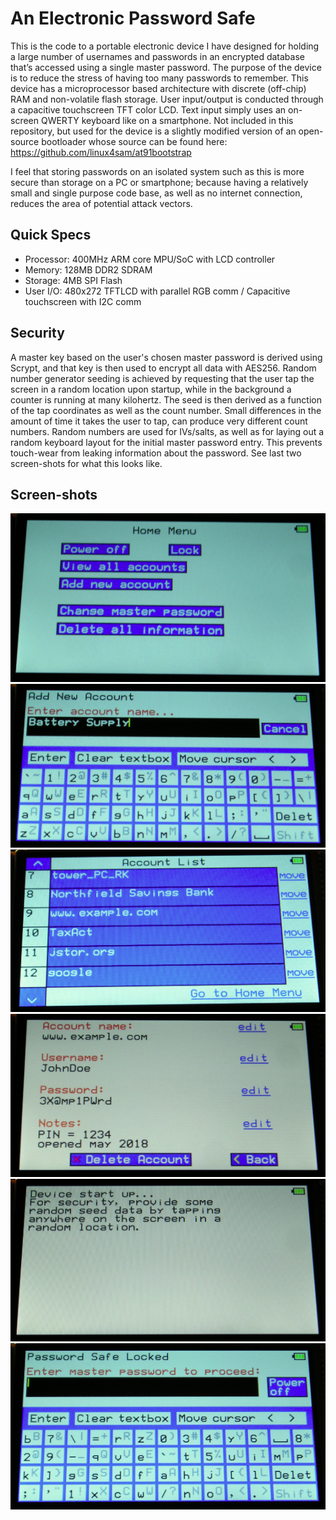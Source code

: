 # An Electronic Password Safe
This is the code to a portable electronic device I have designed for holding a large number of usernames and passwords in an encrypted database that’s accessed using a single master password.  The purpose of the device is to reduce the stress of having too many passwords to remember.  This device has a microprocessor based architecture with discrete (off-chip) RAM and non-volatile flash storage.  User input/output is conducted through a capacitive touchscreen TFT color LCD.  Text input simply uses an on-screen QWERTY keyboard like on a smartphone.  Not included in this repository, but used for the device is a slightly modified version of an open-source bootloader whose source can be found here:
https://github.com/linux4sam/at91bootstrap

I feel that storing passwords on an isolated system such as this is more secure than storage on a PC or smartphone; because having a relatively small and single purpose code base, as well as no internet connection, reduces the area of potential attack vectors.

## Quick Specs
- Processor: 400MHz ARM core MPU/SoC with LCD controller
- Memory: 128MB DDR2 SDRAM
- Storage: 4MB SPI Flash
- User I/O: 480x272 TFTLCD with parallel RGB comm / Capacitive touchscreen with I2C comm

## Security
A master key based on the user's chosen master password is derived using Scrypt, and that key is then used to encrypt all data with AES256.  Random number generator seeding is achieved by requesting that the user tap the screen in a random location upon startup, while in the background a counter is running at many kilohertz.  The seed is then derived as a function of the tap coordinates as well as the count number.  Small differences in the amount of time it takes the user to tap, can produce very different count numbers.  Random numbers are used for IVs/salts, as well as for laying out a random keyboard layout for the initial master password entry.  This prevents touch-wear from leaking information about the password.  See last two screen-shots for what this looks like.

## Screen-shots
<img src="https://github.com/RyanWKennedy/lockpod/blob/master/img/IOSC_home.PNG">

<img src="https://github.com/RyanWKennedy/lockpod/blob/master/img/IOSC_add.PNG">

<img src="https://github.com/RyanWKennedy/lockpod/blob/master/img/IOSC_list.PNG">

<img src="https://github.com/RyanWKennedy/lockpod/blob/master/img/IOSC_view.PNG">

<img src="https://github.com/RyanWKennedy/lockpod/blob/master/img/IOSC_startup.PNG">

<img src="https://github.com/RyanWKennedy/lockpod/blob/master/img/IOSC_locked.PNG">

